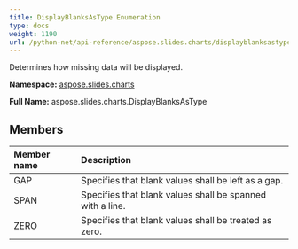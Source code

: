 ```yaml
---
title: DisplayBlanksAsType Enumeration
type: docs
weight: 1190
url: /python-net/api-reference/aspose.slides.charts/displayblanksastype/
---
```


Determines how missing data will be displayed.

**Namespace:** [aspose.slides.charts](/slides/python-net/api-reference/aspose.slides.charts/)

**Full Name:** aspose.slides.charts.DisplayBlanksAsType



## **Members**
|**Member name**|**Description**|
| :- | :- |
|GAP|Specifies that blank values shall be left as a gap.|
|SPAN|Specifies that blank values shall be spanned with a line.|
|ZERO|Specifies that blank values shall be treated as zero.|
